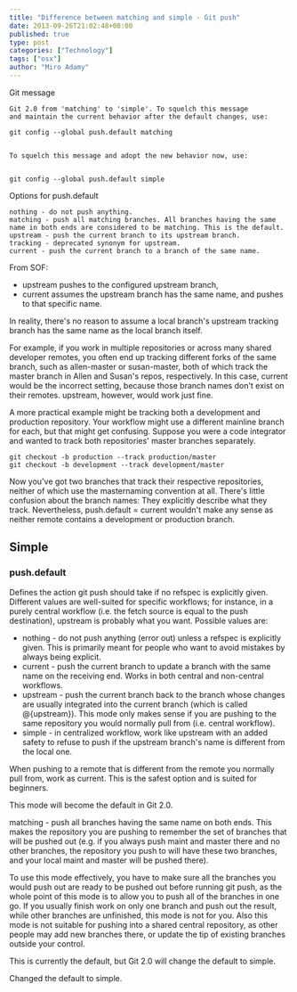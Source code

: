 ```yaml
---
title: "Difference between matching and simple - Git push"
date: 2013-09-26T21:02:48+08:00
published: true
type: post
categories: ["Technology"]
tags: ["osx"]
author: "Miro Adamy"
---
```


Git message

```
Git 2.0 from 'matching' to 'simple'. To squelch this message
and maintain the current behavior after the default changes, use:
 
git config --global push.default matching
 
 
To squelch this message and adopt the new behavior now, use:
 
 
git config --global push.default simple
```

Options for push.default

```
nothing - do not push anything.
matching - push all matching branches. All branches having the same name in both ends are considered to be matching. This is the default.
upstream - push the current branch to its upstream branch.
tracking - deprecated synonym for upstream.
current - push the current branch to a branch of the same name.
```

From SOF:

* upstream pushes to the configured upstream branch, 
* current assumes the upstream branch has the same name, and pushes to that specific name.

In reality, there's no reason to assume a local branch's upstream tracking branch has the same name as the local branch itself.

For example, if you work in multiple repositories or across many shared developer remotes, you often end up tracking different forks of the same branch, such as allen-master or susan-master, both of which track the master branch in Allen and Susan's repos, respectively. In this case, current would be the incorrect setting, because those branch names don't exist on their remotes. upstream, however, would work just fine.

A more practical example might be tracking both a development and production repository. Your workflow might use a different mainline branch for each, but that might get confusing. Suppose you were a code integrator and wanted to track both repositories' master branches separately.

```
git checkout -b production --track production/master
git checkout -b development --track development/master
```

Now you've got two branches that track their respective repositories, neither of which use the masternaming convention at all. There's little confusion about the branch names: They explicitly describe what they track. Nevertheless, push.default = current wouldn't make any sense as neither remote contains a development or production branch.

## Simple
 
### push.default

Defines the action git push should take if no refspec is explicitly given. Different values are well-suited for specific workflows; for instance, in a purely central workflow (i.e. the fetch source is equal to the push destination), upstream is probably what you want. Possible values are:

* nothing - do not push anything (error out) unless a refspec is explicitly given. This is primarily meant for people who want to avoid mistakes by always being explicit.
* current - push the current branch to update a branch with the same name on the receiving end. Works in both central and non-central workflows.
* upstream - push the current branch back to the branch whose changes are usually integrated into the current branch (which is called @{upstream}). This mode only makes sense if you are pushing to the same repository you would normally pull from (i.e. central workflow).
* simple - in centralized workflow, work like upstream with an added safety to refuse to push if the upstream branch's name is different from the local one.

When pushing to a remote that is different from the remote you normally pull from, work as current. This is the safest option and is suited for beginners.

This mode will become the default in Git 2.0.

matching - push all branches having the same name on both ends. This makes the repository you are pushing to remember the set of branches that will be pushed out (e.g. if you always push maint and master there and no other branches, the repository you push to will have these two branches, and your local maint and master will be pushed there).

To use this mode effectively, you have to make sure all the branches you would push out are ready to be pushed out before running git push, as the whole point of this mode is to allow you to push all of the branches in one go. If you usually finish work on only one branch and push out the result, while other branches are unfinished, this mode is not for you. Also this mode is not suitable for pushing into a shared central repository, as other people may add new branches there, or update the tip of existing branches outside your control.

This is currently the default, but Git 2.0 will change the default to simple.
 

Changed the default to simple.